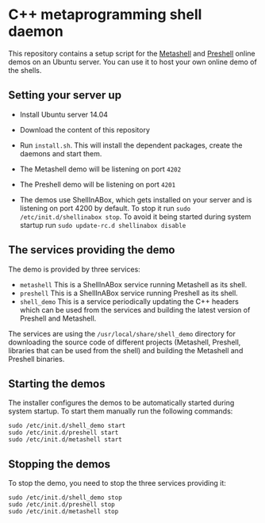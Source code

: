 # C++ metaprogramming shell daemon

This repository contains a setup script for the
[Metashell](github.com/sabel83/metashell) and
[Preshell](github.com/sabel83/preshell) online demos on an Ubuntu server.
You can use it to host your own online demo of the shells.

## Setting your server up

* Install Ubuntu server 14.04
* Download the content of this repository
* Run `install.sh`. This will install the dependent packages, create the daemons
  and start them.

* The Metashell demo will be listening on port `4202`
* The Preshell demo will be listening on port `4201`

* The demos use ShellInABox, which gets installed on your server and is
  listening on port 4200 by default. To stop it run
  `sudo /etc/init.d/shellinabox stop`. To avoid it being started during system
  startup run `sudo update-rc.d shellinabox disable`

## The services providing the demo

The demo is provided by three services:

* `metashell` This is a ShellInABox service running Metashell as its shell.
* `preshell` This is a ShellInABox service running Preshell as its shell.
* `shell_demo` This is a service periodically updating the C++ headers which
  can be used from the services and building the latest version of Preshell
  and Metashell.

The services are using the `/usr/local/share/shell_demo` directory for
downloading the source code of different projects (Metashell, Preshell,
libraries that can be used from the shell) and building the Metashell and
Preshell binaries.

## Starting the demos

The installer configures the demos to be automatically started during system
startup. To start them manually run the following commands:

```
sudo /etc/init.d/shell_demo start
sudo /etc/init.d/preshell start
sudo /etc/init.d/metashell start
```

## Stopping the demos

To stop the demo, you need to stop the three services providing it:

```
sudo /etc/init.d/shell_demo stop
sudo /etc/init.d/preshell stop
sudo /etc/init.d/metashell stop
```

